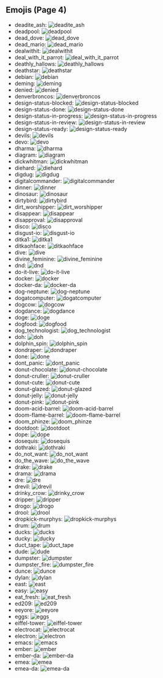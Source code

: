 
## Emojis (Page 4)

* deadite_ash: ![deadite_ash](/output/deadite_ash.png)
* deadpool: ![deadpool](/output/deadpool.png)
* dead_dove: ![dead_dove](/output/dead_dove.png)
* dead_mario: ![dead_mario](/output/dead_mario.gif)
* dealwithit: ![dealwithit](/output/dealwithit.gif)
* deal_with_it_parrot: ![deal_with_it_parrot](/output/deal_with_it_parrot.gif)
* deathly_hallows: ![deathly_hallows](/output/deathly_hallows.png)
* deathstar: ![deathstar](/output/deathstar.jpg)
* debian: ![debian](/output/debian.png)
* deming: ![deming](/output/deming.png)
* denied: ![denied](/output/denied.png)
* denverbroncos: ![denverbroncos](/output/denverbroncos.png)
* design-status-blocked: ![design-status-blocked](/output/design-status-blocked.png)
* design-status-done: ![design-status-done](/output/design-status-done.png)
* design-status-in-progress: ![design-status-in-progress](/output/design-status-in-progress.png)
* design-status-in-review: ![design-status-in-review](/output/design-status-in-review.png)
* design-status-ready: ![design-status-ready](/output/design-status-ready.png)
* devils: ![devils](/output/devils.png)
* devo: ![devo](/output/devo.png)
* dharma: ![dharma](/output/dharma.jpg)
* diagram: ![diagram](/output/diagram.png)
* dickwhitman: ![dickwhitman](/output/dickwhitman)
* diehard: ![diehard](/output/diehard.jpg)
* digdug: ![digdug](/output/digdug.gif)
* digitalcommander: ![digitalcommander](/output/digitalcommander.gif)
* dinner: ![dinner](/output/dinner.png)
* dinosaur: ![dinosaur](/output/dinosaur.jpg)
* dirtybird: ![dirtybird](/output/dirtybird.png)
* dirt_worshipper: ![dirt_worshipper](/output/dirt_worshipper.png)
* disappear: ![disappear](/output/disappear)
* disapproval: ![disapproval](/output/disapproval.png)
* disco: ![disco](/output/disco.gif)
* disgust-io: ![disgust-io](/output/disgust-io.png)
* ditka1: ![ditka1](/output/ditka1.png)
* ditkaohface: ![ditkaohface](/output/ditkaohface.png)
* dive: ![dive](/output/dive.png)
* divine_feminine: ![divine_feminine](/output/divine_feminine.png)
* dnd: ![dnd](/output/dnd.png)
* do-it-live: ![do-it-live](/output/do-it-live.gif)
* docker: ![docker](/output/docker.jpg)
* docker-da: ![docker-da](/output/docker-da.png)
* dog-neptune: ![dog-neptune](/output/dog-neptune.png)
* dogatcomputer: ![dogatcomputer](/output/dogatcomputer.jpg)
* dogcow: ![dogcow](/output/dogcow.png)
* dogdance: ![dogdance](/output/dogdance.gif)
* doge: ![doge](/output/doge.png)
* dogfood: ![dogfood](/output/dogfood.jpg)
* dog_technologist: ![dog_technologist](/output/dog_technologist.png)
* doh: ![doh](/output/doh.png)
* dolphin_spin: ![dolphin_spin](/output/dolphin_spin.gif)
* dondraper: ![dondraper](/output/dondraper.jpg)
* done: ![done](/output/done.jpg)
* dont_panic: ![dont_panic](/output/dont_panic.png)
* donut-chocolate: ![donut-chocolate](/output/donut-chocolate.png)
* donut-cruller: ![donut-cruller](/output/donut-cruller.png)
* donut-cute: ![donut-cute](/output/donut-cute.png)
* donut-glazed: ![donut-glazed](/output/donut-glazed.png)
* donut-jelly: ![donut-jelly](/output/donut-jelly.png)
* donut-pink: ![donut-pink](/output/donut-pink.png)
* doom-acid-barrel: ![doom-acid-barrel](/output/doom-acid-barrel.gif)
* doom-flame-barrel: ![doom-flame-barrel](/output/doom-flame-barrel.gif)
* doom_phinze: ![doom_phinze](/output/doom_phinze.jpg)
* dootdoot: ![dootdoot](/output/dootdoot.png)
* dope: ![dope](/output/dope.png)
* dosequis: ![dosequis](/output/dosequis.png)
* dothraki: ![dothraki](/output/dothraki)
* do_not_want: ![do_not_want](/output/do_not_want.png)
* do_the_wave: ![do_the_wave](/output/do_the_wave.gif)
* drake: ![drake](/output/drake.png)
* drama: ![drama](/output/drama.png)
* dre: ![dre](/output/dre.jpg)
* drevil: ![drevil](/output/drevil.png)
* drinky_crow: ![drinky_crow](/output/drinky_crow.png)
* dripper: ![dripper](/output/dripper.jpg)
* drogo: ![drogo](/output/drogo)
* drool: ![drool](/output/drool.png)
* dropkick-murphys: ![dropkick-murphys](/output/dropkick-murphys.jpg)
* drum: ![drum](/output/drum.png)
* ducks: ![ducks](/output/ducks.png)
* ducky: ![ducky](/output/ducky.png)
* duct_tape: ![duct_tape](/output/duct_tape.png)
* dude: ![dude](/output/dude.png)
* dumpster: ![dumpster](/output/dumpster.png)
* dumpster_fire: ![dumpster_fire](/output/dumpster_fire.png)
* dunce: ![dunce](/output/dunce.gif)
* dylan: ![dylan](/output/dylan)
* east: ![east](/output/east.png)
* easy: ![easy](/output/easy.jpg)
* eat_fresh: ![eat_fresh](/output/eat_fresh.png)
* ed209: ![ed209](/output/ed209.jpg)
* eeyore: ![eeyore](/output/eeyore.png)
* eggs: ![eggs](/output/eggs.png)
* eiffel-tower: ![eiffel-tower](/output/eiffel-tower.png)
* electrocat: ![electrocat](/output/electrocat.png)
* electron: ![electron](/output/electron.png)
* emacs: ![emacs](/output/emacs.png)
* ember: ![ember](/output/ember.png)
* ember-da: ![ember-da](/output/ember-da.png)
* emea: ![emea](/output/emea.png)
* emea-da: ![emea-da](/output/emea-da.png)

